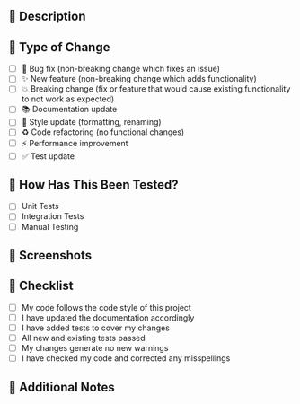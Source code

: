## 📝 Description
<!-- Describe your changes in detail -->

## 🔄 Type of Change
<!-- Put an `x` in all the boxes that apply -->
- [ ] 🐛 Bug fix (non-breaking change which fixes an issue)
- [ ] ✨ New feature (non-breaking change which adds functionality)
- [ ] 💥 Breaking change (fix or feature that would cause existing functionality to not work as expected)
- [ ] 📚 Documentation update
- [ ] 🎨 Style update (formatting, renaming)
- [ ] ♻️ Code refactoring (no functional changes)
- [ ] ⚡ Performance improvement
- [ ] ✅ Test update

## 🧪 How Has This Been Tested?
<!-- Describe the tests that you ran to verify your changes -->
- [ ] Unit Tests
- [ ] Integration Tests
- [ ] Manual Testing

## 📸 Screenshots
<!-- If applicable, add screenshots to help explain your changes -->

## 📝 Checklist
<!-- Put an `x` in all the boxes that apply -->
- [ ] My code follows the code style of this project
- [ ] I have updated the documentation accordingly
- [ ] I have added tests to cover my changes
- [ ] All new and existing tests passed
- [ ] My changes generate no new warnings
- [ ] I have checked my code and corrected any misspellings

## 📄 Additional Notes
<!-- Add any other context about the PR here -->
